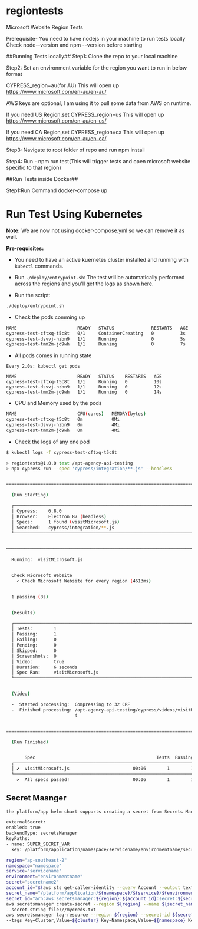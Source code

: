 # regiontests
Microsoft Website Region Tests

Prerequisite- You need to have nodejs in your machine to run tests locally
Check node--version and npm --version before starting

##Running Tests locally##
Step1: Clone the repo to your local machine


Step2: Set an environment variable for the region you want to run in below format

CYPRESS_region=au(for AU)
This will open up https://www.microsoft.com/en-au/en-au/

AWS keys are optional, I am using it to pull some data from AWS on runtime.

If you need US Region,set CYPRESS_region=us
This will open up https://www.microsoft.com/en-au/en-us/

If you need CA Region,set CYPRESS_region=ca
This will open up https://www.microsoft.com/en-au/en-ca/

Step3: Navigate to root folder of repo and run npm install

Step4: Run - npm run test(This will trigger tests and open microsoft website specific to that region)



##Run Tests inside Docker##

Step1:Run Command docker-compose up

# Run Test Using Kubernetes

**Note:** We are now not using docker-compose.yml so we can remove it as well.

**Pre-requisites:**

- You need to have an active kuernetes cluster installed and running with `kubectl` commands.

- Run `./deploy/entrypoint.sh`: The test will be automatically performed across the regions and you'll get the logs as [shown here](deploy/logs.txt). 



- Run the script: 

```bash
./deploy/entrypoint.sh
```

- Check the pods comming up
```bash
NAME                       READY   STATUS              RESTARTS   AGE
cypress-test-cftxq-t5c8t   0/1     ContainerCreating   0          3s
cypress-test-dsvvj-hzbn9   1/1     Running             0          5s
cypress-test-tmm2m-jd9wh   1/1     Running             0          7s
```

- All pods comes in running state
```
Every 2.0s: kubectl get pods                       

NAME                       READY   STATUS    RESTARTS   AGE
cypress-test-cftxq-t5c8t   1/1     Running   0          10s
cypress-test-dsvvj-hzbn9   1/1     Running   0          12s
cypress-test-tmm2m-jd9wh   1/1     Running   0          14s
```

- CPU and Memory used by the pods
```bash
NAME                       CPU(cores)   MEMORY(bytes)   
cypress-test-cftxq-t5c8t   0m           0Mi             
cypress-test-dsvvj-hzbn9   0m           4Mi             
cypress-test-tmm2m-jd9wh   0m           4Mi             
```
- Check the logs of any one pod

```bash
$ kubectl logs -f cypress-test-cftxq-t5c8t

> regiontests@1.0.0 test /apt-agency-api-testing
> npx cypress run --spec 'cypress/integration/**.js' --headless


================================================================================

  (Run Starting)

  ┌────────────────────────────────────────────────────────────────────────────────────────────────┐
  │ Cypress:    6.8.0                                                                              │
  │ Browser:    Electron 87 (headless)                                                             │
  │ Specs:      1 found (visitMicrosoft.js)                                                        │
  │ Searched:   cypress/integration/**.js                                                          │
  └────────────────────────────────────────────────────────────────────────────────────────────────┘


────────────────────────────────────────────────────────────────────────────────────────────────────
                                                                                                    
  Running:  visitMicrosoft.js                                                               (1 of 1)


  Check Microsoft Website
    ✓ Check Microsoft Website for every region (4613ms)


  1 passing (8s)


  (Results)

  ┌────────────────────────────────────────────────────────────────────────────────────────────────┐
  │ Tests:        1                                                                                │
  │ Passing:      1                                                                                │
  │ Failing:      0                                                                                │
  │ Pending:      0                                                                                │
  │ Skipped:      0                                                                                │
  │ Screenshots:  0                                                                                │
  │ Video:        true                                                                             │
  │ Duration:     6 seconds                                                                        │
  │ Spec Ran:     visitMicrosoft.js                                                                │
  └────────────────────────────────────────────────────────────────────────────────────────────────┘


  (Video)

  -  Started processing:  Compressing to 32 CRF                                                     
  -  Finished processing: /apt-agency-api-testing/cypress/videos/visitMicrosoft.js.mp    (4 seconds)
                          4                                                                         


================================================================================

  (Run Finished)


       Spec                                              Tests  Passing  Failing  Pending  Skipped  
  ┌────────────────────────────────────────────────────────────────────────────────────────────────┐
  │ ✔  visitMicrosoft.js                        00:06        1        1        -        -        - │
  └────────────────────────────────────────────────────────────────────────────────────────────────┘
    ✔  All specs passed!                        00:06        1        1        -        -        -  
```

## Secret Maanger

```bash
the platform/app helm chart supports creating a secret from Secrets Manager via values

externalSecret:
enabled: true
backendType: secretsManager
keyPaths:
- name: SUPER_SECRET_VAR
  key: /platform/application/namespace/servicename/environmentname/secretname 

region="ap-southeast-2"
namespace="namespace"
service="servicename"
environment="environmentname"
secret="secretname2"
account_id="$(aws sts get-caller-identity --query Account --output text)"
secret_name="/platform/application/${namespace}/${service}/${environment}/${secret}"
secret_id="arn:aws:secretsmanager:${region}:${account_id}:secret:${secret_name}"
aws secretsmanager create-secret --region ${region} --name ${secret_name} \
--secret-string file://mycreds.txt
aws secretsmanager tag-resource --region ${region} --secret-id ${secret_id} \
--tags Key=Cluster,Value=${cluster} Key=Namespace,Value=${namespace} Key=Service,Value=${service} Key=Environment,Value=${environment} 
```
